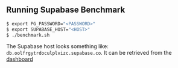 ## Running Supabase Benchmark

```bash
$ export PG_PASSWORD="<PASSWORD>"
$ export SUPABASE_HOST="<HOST>"
$ ./benchmark.sh
```

The Supabase host looks something like: `db.oolfrgytrdoculplvizc.supabase.co`.
It can be retrieved from the [dashboard](https://supabase.com/docs/guides/troubleshooting/resolving-database-hostname-and-managing-your-ip-address-pVlwE0)
